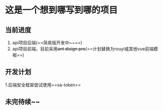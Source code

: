 # 这是一个想到哪写到哪的项目

## 当前进度

1. api项目后端(==简易版开发中~~==)
2. api项目前端，目前采用~~ant disign pro~~(==计划替换为rouyi或其他vue前端模板==)

## 开发计划
1.后端安全框架尝试使用==sa-token==


## 未完待续~~
